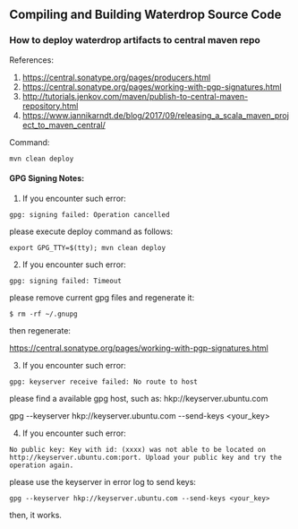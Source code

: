 ## Compiling and Building Waterdrop Source Code



### How to deploy waterdrop artifacts to central maven repo

References:
1. https://central.sonatype.org/pages/producers.html
2. https://central.sonatype.org/pages/working-with-pgp-signatures.html
3. http://tutorials.jenkov.com/maven/publish-to-central-maven-repository.html
4. https://www.jannikarndt.de/blog/2017/09/releasing_a_scala_maven_project_to_maven_central/

Command:

```
mvn clean deploy
```

#### GPG Signing Notes:

1. If you encounter such error:

```
gpg: signing failed: Operation cancelled
```

please execute deploy command as follows:

```
export GPG_TTY=$(tty); mvn clean deploy
```

2. If you encounter such error:

```
gpg: signing failed: Timeout
```

please remove current gpg files and regenerate it:

```
$ rm -rf ~/.gnupg
```

then regenerate:

https://central.sonatype.org/pages/working-with-pgp-signatures.html

3. If you encounter such error:

```
gpg: keyserver receive failed: No route to host
```

please find a available gpg host, such as: hkp://keyserver.ubuntu.com

gpg --keyserver hkp://keyserver.ubuntu.com --send-keys <your_key>

4. If you encounter such error:

```
No public key: Key with id: (xxxx) was not able to be located on http://keyserver.ubuntu.com:port. Upload your public key and try the operation again.
```

please use the keyserver in error log to send keys:

```
gpg --keyserver hkp://keyserver.ubuntu.com --send-keys <your_key>
```

then, it works.





